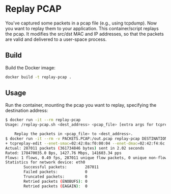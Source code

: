 # Replay PCAP
You've captured some packets in a pcap file (e.g., using tcpdump).  Now you
want to replay them to your application. This container/script replays the
pcap. It modifies the src/dst MAC and IP addresses, so that the packets are
valid and delivered to a user-space process.

## Build
Build the Docker image:
```bash
docker build -t replay-pcap .
```

## Usage
Run the container, mounting the pcap you want to replay, specifying the
destination address:
```bash
$ docker run -it --rm replay-pcap                                                
Usage: /replay-pcap.sh <dest_address> <pcap_file> [extra args for tcpreplay-edit...]

    Replay the packets in <pcap_file> to <dest_address>.
$ docker run -it --rm -v PACKETS.PCAP:/out.pcap replay-pcap DESTINATION_ADDRESS /out.pcap -t
+ tcpreplay-edit --enet-smac=02:42:0a:f0:00:04 --enet-dmac=02:42:f4:6c:b0:7b --srcipmap=0.0.0.0/0:10.240.0.4 --dstipmap=0.0.0.0/0:123.4.5.6 --fixcsum -i eth0 -t /out.pcap
Actual: 287011 packets (361734846 bytes) sent in 2.02 seconds
Rated: 178470035.0 Bps, 1427.76 Mbps, 141603.34 pps
Flows: 1 flows, 0.49 fps, 287011 unique flow packets, 0 unique non-flow packets
Statistics for network device: eth0
        Successful packets:        287011
        Failed packets:            0
        Truncated packets:         0
        Retried packets (ENOBUFS): 0
        Retried packets (EAGAIN):  0
```
